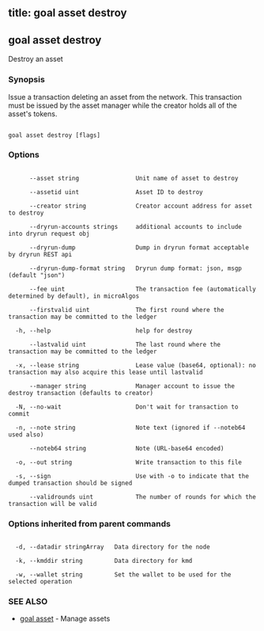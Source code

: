 title: goal asset destroy
---
## goal asset destroy



Destroy an asset



### Synopsis



Issue a transaction deleting an asset from the network. This transaction must be issued by the asset manager while the creator holds all of the asset's tokens.



```

goal asset destroy [flags]

```



### Options



```

      --asset string                Unit name of asset to destroy

      --assetid uint                Asset ID to destroy

      --creator string              Creator account address for asset to destroy

      --dryrun-accounts strings     additional accounts to include into dryrun request obj

      --dryrun-dump                 Dump in dryrun format acceptable by dryrun REST api

      --dryrun-dump-format string   Dryrun dump format: json, msgp (default "json")

      --fee uint                    The transaction fee (automatically determined by default), in microAlgos

      --firstvalid uint             The first round where the transaction may be committed to the ledger

  -h, --help                        help for destroy

      --lastvalid uint              The last round where the transaction may be committed to the ledger

  -x, --lease string                Lease value (base64, optional): no transaction may also acquire this lease until lastvalid

      --manager string              Manager account to issue the destroy transaction (defaults to creator)

  -N, --no-wait                     Don't wait for transaction to commit

  -n, --note string                 Note text (ignored if --noteb64 used also)

      --noteb64 string              Note (URL-base64 encoded)

  -o, --out string                  Write transaction to this file

  -s, --sign                        Use with -o to indicate that the dumped transaction should be signed

      --validrounds uint            The number of rounds for which the transaction will be valid

```



### Options inherited from parent commands



```

  -d, --datadir stringArray   Data directory for the node

  -k, --kmddir string         Data directory for kmd

  -w, --wallet string         Set the wallet to be used for the selected operation

```



### SEE ALSO



* [goal asset](../../asset/asset/)	 - Manage assets



